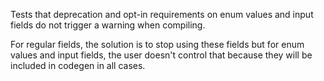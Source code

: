 Tests that deprecation and opt-in requirements on enum values and input fields do not trigger a warning when compiling. 

For regular fields, the solution is to stop using these fields but for enum values and input fields, the user doesn't control that because they will be included in codegen in all cases.